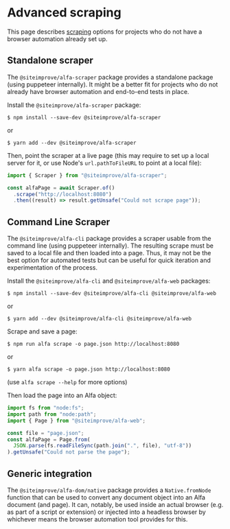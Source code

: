 # Advanced scraping

This page describes [scraping](./integrated.md) options for projects who do not have a browser automation already set up.

## Standalone scraper

The `@siteimprove/alfa-scraper` package provides a standalone package (using puppeteer internally). It might be a better fit for projects who do not already have browser automation and end-to-end tests in place.

Install the `@siteimprove/alfa-scraper` package:

```shell
$ npm install --save-dev @siteimprove/alfa-scraper
```

or

```shell
$ yarn add --dev @siteimprove/alfa-scraper
```

Then, point the scraper at a live page (this may require to set up a local server for it, or use Node's `url.pathToFileURL` to point at a local file):

```typescript
import { Scraper } from "@siteimprove/alfa-scraper";

const alfaPage = await Scraper.of()
  .scrape("http://localhost:8080")
  .then((result) => result.getUnsafe("Could not scrape page"));
```

## Command Line Scraper

The `@siteimprove/alfa-cli` package provides a scraper usable from the command line (using puppeteer internally). The resulting scrape must be saved to a local file and then loaded into a page. Thus, it may not be the best option for automated tests but can be useful for quick iteration and experimentation of the process.

Install the `@siteimprove/alfa-cli` and `@siteimprove/alfa-web` packages:

```shell
$ npm install --save-dev @siteimprove/alfa-cli @siteimprove/alfa-web
```

or

```shell
$ yarn add --dev @siteimprove/alfa-cli @siteimprove/alfa-web
```

Scrape and save a page:

```shell
$ npm run alfa scrape -o page.json http://localhost:8080
```

or

```shell
$ yarn alfa scrape -o page.json http://localhost:8080
```

(use `alfa scrape --help` for more options)

Then load the page into an Alfa object:

```typescript
import fs from "node:fs";
import path from "node:path";
import { Page } from "@siteimprove/alfa-web";

const file = "page.json";
const alfaPage = Page.from(
  JSON.parse(fs.readFileSync(path.join(".", file), "utf-8"))
).getUnsafe("Could not parse the page");
```

## Generic integration

The `@siteimprove/alfa-dom/native` package provides a `Native.fromNode` function that can be used to convert any document object into an Alfa document (and page). It can, notably, be used inside an actual browser (e.g. as part of a script or extension) or injected into a headless browser by whichever means the browser automation tool provides for this.
